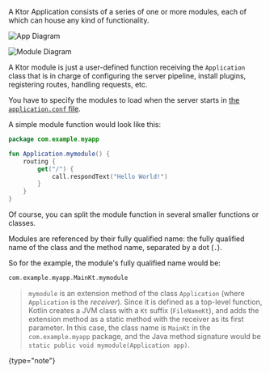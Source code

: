 [//]: # (title: Modules)

<include src="lib.md" include-id="outdated_warning"/>

A Ktor Application consists of a series of one or more modules, each of which can house any kind of functionality. 

![App Diagram](app-diagram.svg)
 
 
[comment]: <> (Each module consists of....)

![Module Diagram](module-diagram.svg)

A Ktor module is just a user-defined function receiving the `Application` class that is in charge of configuring
the server pipeline, install plugins, registering routes, handling requests, etc.

You have to specify the modules to load when the server starts in [the `application.conf` file](Configurations.xml#hocon-file).

A simple module function would look like this:


```kotlin
package com.example.myapp

fun Application.mymodule() {
    routing {
        get("/") {
            call.respondText("Hello World!")
        }
    }
}
```

Of course, you can split the module function in several smaller functions or classes.

Modules are referenced by their fully qualified name: the fully qualified name of the class and the method name,
separated by a dot (`.`).

So for the example, the module's fully qualified name would be:

```kotlin
com.example.myapp.MainKt.mymodule
```

>`mymodule` is an extension method of the class `Application` (where `Application` is the *receiver*).
>Since it is defined as a top-level function, Kotlin creates a JVM class with a `Kt` suffix (`FileNameKt`),
>and adds the extension method as a static method with the receiver as its first parameter.
>In this case, the class name is `MainKt` in the `com.example.myapp` package, and the Java method signature would be
>`static public void mymodule(Application app)`.
>
{type="note"}

